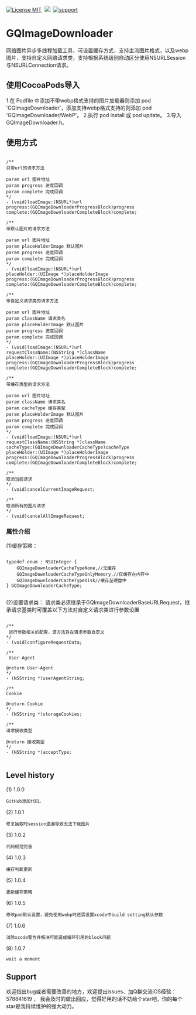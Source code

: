  [![License MIT](https://img.shields.io/badge/license-MIT-green.svg?style=flat)](https://raw.githubusercontent.com/angelcs1990/GQImageDownloader/master/LICENSE)&nbsp;
[![](https://img.shields.io/badge/platform-iOS-brightgreen.svg)](http://cocoapods.org/?q=GQImageDownloader)&nbsp;
[![support](https://img.shields.io/badge/support-iOS6.0%2B-blue.svg)](https://www.apple.com/nl/ios/)&nbsp;

# GQImageDownloader
网络图片异步多线程加载工具，可设置缓存方式，支持主流图片格式，以及webp图片，支持自定义网络请求类，支持根据系统级别自动区分使用NSURLSession与NSURLConnection请求。

## 使用CocoaPods导入

1.在 Podfile 中添加不带webp格式支持的图片加载器则添加 pod 'GQImageDownloader'，添加支持webp格式支持的则添加  pod 'GQImageDownloader/WebP'。
2.执行 pod install 或 pod update。
3.导入 GQImageDownloader.h。

## 使用方式

```objc

/**
只带url的请求方法

param url 图片地址
param progress 进度回调
param complete 完成回调
*/
- (void)loadImage:(NSURL*)url
progress:(GQImageDownloaderProgressBlock)progress
complete:(GQImageDownloaderCompleteBlock)complete;

/**
带默认图片的请求方法

param url 图片地址
param placeHolderImage 默认图片
param progress 进度回调
param complete 完成回调
*/
- (void)loadImage:(NSURL*)url
placeHolder:(UIImage *)placeHolderImage
progress:(GQImageDownloaderProgressBlock)progress
complete:(GQImageDownloaderCompleteBlock)complete;

/**
带自定义请求类的请求方法

param url 图片地址
param className 请求类名
param placeHolderImage 默认图片
param progress 进度回调
param complete 完成回调
*/
- (void)loadImage:(NSURL*)url
requestClassName:(NSString *)className
placeHolder:(UIImage *)placeHolderImage
progress:(GQImageDownloaderProgressBlock)progress
complete:(GQImageDownloaderCompleteBlock)complete;

/**
带缓存类型的请求方法

param url 图片地址
param className 请求类名
param cacheType 缓存类型
param placeHolderImage 默认图片
param progress 进度回调
param complete 完成回调
*/
- (void)loadImage:(NSURL*)url
requestClassName:(NSString *)className
cacheType:(GQImageDownloaderCacheType)cacheType
placeHolder:(UIImage *)placeHolderImage
progress:(GQImageDownloaderProgressBlock)progress
complete:(GQImageDownloaderCompleteBlock)complete;

/**
取消当前请求
*/
- (void)cancelCurrentImageRequest;

/**
取消所有的图片请求
*/
- (void)cancelAllImageRequest;

```

### 属性介绍

(1)缓存策略：

```objc

typedef enum : NSUInteger {
    GQImageDownloaderCacheTypeNone,//无缓存
    GQImageDownloaderCacheTypeOnlyMemory,//仅缓存在内存中
    GQImageDownloaderCacheTypeDisk//缓存至硬盘中
} GQImageDownloaderCacheType;


```

(2)设置请求类：
请求类必须继承于GQImageDownloaderBaseURLRequest，继承请求基类时可覆盖以下方法对自定义请求类进行参数设置

```objc

/**
 进行参数相关的配置，该方法旨在请求参数自定义
*/
- (void)configureRequestData;

/**
 User-Agent

@return User-Agent
*/
- (NSString *)userAgentString;

/**
Cookie

@return Cookie
*/
- (NSString *)storageCookies;

/**
请求接收类型

@return 接收类型
*/
- (NSString *)acceptType;


```


## Level history

(1) 1.0.0

    GitHub添加代码。

(2) 1.0.1

    修复抽取时session遗漏导致无法下载图片

(3) 1.0.2

    代码规范完善

(4) 1.0.3

    缓存判断更新

(5) 1.0.4

    更新缓存策略

(6) 1.0.5

    修改pod默认设置，避免使用webp时还需设置xcode中build setting默认参数

(7) 1.0.6
    
	消除xcode警告并解决可能造成循环引用的block问题
	
(8) 1.0.7
	
	wait a moment


## Support

欢迎指出bug或者需要改善的地方，欢迎提出issues、加Q群交流iOS经验：578841619 ， 我会及时的做出回应，觉得好用的话不妨给个star吧，你的每个star是我持续维护的强大动力。

